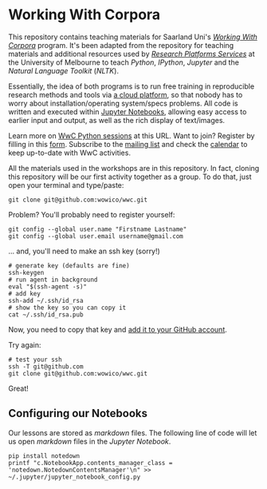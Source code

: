 # Working With Corpora

This repository contains teaching materials for Saarland Uni's [*Working With Corpora*](http://fedora.clarin-d.uni-saarland.de/unserwiki/doku.php?id=training:working_with_corpora/) program. It's been adapted from the repository for teaching materials and additional resources used by [*Research Platforms Services*](http://melbourne.resbaz.edu.au/) at the University of Melbourne to teach *Python*, *IPython*, *Jupyter* and the *Natural Language Toolkit* (*NLTK*).

Essentially, the idea of both programs is to run free training in reproducible research methods and tools via [a cloud platform](https://dit4c.github.io/), so that nobody has to worry about installation/operating system/specs problems. All code is written and executed within [Jupyter Notebooks](http://jupyter.org/), allowing easy access to earlier input and output, as well as the rich display of text/images.

Learn more on [WwC Python sessions](http://fedora.clarin-d.uni-saarland.de/unserwiki/doku.php?id=training:python) at this URL. Want to join? Register by filling in this [form](https://docs.google.com/forms/d/1VThhhXYbrcKKe8p33tijzAIpbKHBqOcVsUyEcXDAu4Y/viewform). Subscribe to the [mailing list](https://groups.google.com/forum/#!forum/workingwithcorpora) and check the [calendar](https://calendar.google.com/calendar/embed?src=toccngu71401plkr8q4ccql75s@group.calendar.google.com&ctz=Europe/Berlin) to keep up-to-date with WwC activities.

All the materials used in the workshops are in this repository. In fact, cloning this repository will be our first activity together as a group. To do that, just open your terminal and type/paste:

```shell
git clone git@github.com:wowico/wwc.git
```

Problem? You'll probably need to register yourself:

```shell
git config --global user.name "Firstname Lastname"
git config --global user.email username@gmail.com
```
... and, you'll need to make an ssh key (sorry!)

```shell
# generate key (defaults are fine)
ssh-keygen
# run agent in background
eval "$(ssh-agent -s)"
# add key
ssh-add ~/.ssh/id_rsa
# show the key so you can copy it
cat ~/.ssh/id_rsa.pub
```

Now, you need to copy that key and [add it to your GitHub account](https://help.github.com/articles/adding-a-new-ssh-key-to-your-github-account).

Try again:

```shell
# test your ssh
ssh -T git@github.com
git clone git@github.com:wowico/wwc.git
```

Great!

## Configuring our Notebooks

Our lessons are stored as *markdown* files. The following line of code will let us open *markdown* files in the *Jupyter Notebook*.

```shell
pip install notedown
printf "c.NotebookApp.contents_manager_class = 'notedown.NotedownContentsManager'\n" >> ~/.jupyter/jupyter_notebook_config.py
```
